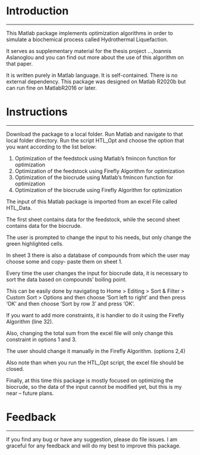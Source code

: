 # Introduction
-------
This Matlab package implements optimization algorithms in order to simulate a biochemical process called Hydrothermal Liquefaction. 

It serves as supplementary material for the thesis project …,Ioannis Aslanoglou and you can find out more about the use of this algorithm on that paper.

It is written purely in Matlab language. It is self-contained. There is no external dependency.
This package was designed on Matlab R2020b but can run fine on MatlabR2016 or later.
# Instructions
-------
Download the package to a local folder.
Run Matlab and navigate to that local folder directory.
Run the script HTL_Opt and choose the option that you want according to the list below:
1.  Optimization of the feedstock using Matlab’s fmincon function for optimization
2. Optimization of the feedstock using Firefly Algorithm  for optimization
3. Optimization of the biocrude using Matlab’s fmincon function for optimization
4.  Optimization of the biocrude using Firefly Algorithm  for optimization

The input of this Matlab package is imported from an excel File called HTL_Data.

The first sheet contains data for the feedstock, while the second sheet contains data for the biocrude.

The user is prompted to change the input to his needs, but only change the green highlighted cells.

In sheet 3 there is also a database of compounds from which the user may choose some and copy- paste them on sheet 1.

Every time the user changes the input for biocrude data, it is necessary to sort the data based on compounds’ boiling point. 

This can be easily done by navigating to Home > Editing > Sort & Filter > Custom Sort > Options and then choose ‘Sort left to right’ and then press ‘OK’ and then choose ‘Sort by row 3’ and press ‘OK’. 

If you want to add more constraints, it is handier to do it using the Firefly Algorithm (line 32). 

Also, changing the total sum from the excel file will only change this constraint in options 1 and 3. 

The user should change it manually in the Firefly Algorithm. (options 2,4)

Also note than when you run the HTL_Opt script, the excel file should be closed.

Finally, at this time this package is mostly focused on optimizing the biocrude, so the data of the input  cannot be modified yet, but this is my near – future plans.
# Feedback
-------
If you find any bug or have any suggestion, please do file issues. I am graceful for any feedback and will do my best to improve this package.
